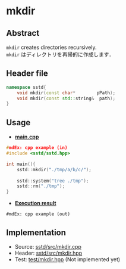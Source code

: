 # mkdir
## Abstract
`mkdir` creates directories recursively.  
`mkdir` はディレクトリを再帰的に作成します．

## Header file
```cpp
namespace sstd{
    void mkdir(const char*        pPath);
    void mkdir(const std::string&  path);
}
```

## Usage
- <u>**main.cpp**</u>
```cpp
#mdEx: cpp example (in)
#include <sstd/sstd.hpp>

int main(){
    sstd::mkdir("./tmp/a/b/c/");
    
    sstd::system("tree ./tmp");
    sstd::rm("./tmp");
}
```
- <u>**Execution result**</u>
```
#mdEx: cpp example (out)
```

## Implementation
- Source: [sstd/src/mkdir.cpp](https://github.com/admiswalker/SubStandardLibrary-SSTD-/blob/master/sstd/src/mkdir.cpp)
- Header: [sstd/src/mkdir.hpp](https://github.com/admiswalker/SubStandardLibrary-SSTD-/blob/master/sstd/src/mkdir.hpp)
- Test: [test/mkdir.hpp](https://github.com/admiswalker/SubStandardLibrary-SSTD-/blob/master/test/mkdir.hpp)
  (Not implemented yet)

